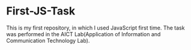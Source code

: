 # First-JS-Task
This is my first repository, in which I used JavaScript first time. The task was performed in the AICT Lab(Application of Information and Communication Technology Lab).
